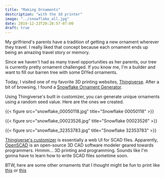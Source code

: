 ```yaml
---
title: "Making Ornaments"
destcription: "with the 3d printer"
image: "../snowflake_all.jpg"
date: 2019-12-23T20:28:57-07:00
draft: true
---
```


My girlfriend's parents have a tradition of getting a new ornament wherever they travel. I really liked that concept because each ornament ends up being an amazing travel story or memory.

Since we haven't had as many travel opportunities as her parents, our tree is currently pretty ornament challenged. If you know me, I'm a builder and want to fill our barren tree with some DIYed ornaments.

Today, I visited one of my favorite 3D printing websites, [Thingiverse](https://www.thingiverse.com/).  After a bit of browsing, I found a [Snowflake Ornament Generator](https://www.thingiverse.com/thing:188481).

Using Thingiverse's built in customizer, you can generate unique ornaments using a random seed value.  Here are the ones we created.

{{< figure src="snowflake_00050118.jpg" title="Snowflake 00050118" >}}

{{< figure src="snowflake_00023526.jpg" title="Snowflake 00023526" >}}

{{< figure src="snowflake_32353783.jpg" title="Snowflake 32353783" >}}

[Thingiverse's customizer](https://www.thingiverse.com/customizer) is essentially a web UI for SCAD files.  Apparently, [OpenSCAD](https://openscad.org/) is an open-source 3D CAD software modeler geared towards programmers. Hmmm... 3D printing and programming. Sounds like I'm gonna have to learn how to write SCAD files sometime soon.

BTW, here are some other ornaments that I thought might be fun to print like [this](https://www.thingiverse.com/thing:563396) or [this](https://www.thingiverse.com/thing:2739855)